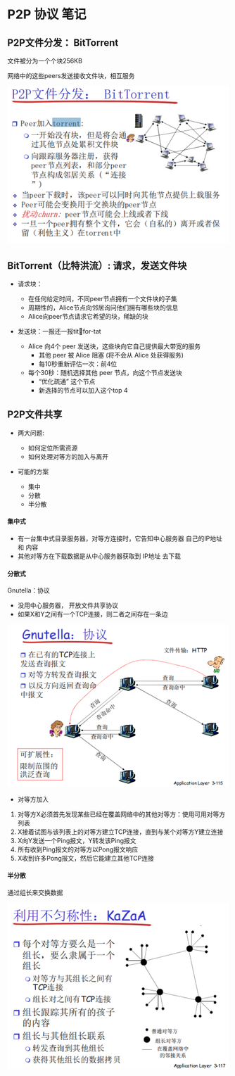 # P2P 协议 笔记

## P2P文件分发： BitTorrent

文件被分为一个个块256KB

网络中的这些peers发送接收文件块，相互服务

![Image text](./image/1643011530(1).png)

## BitTorrent（比特洪流）: 请求，发送文件块

* 请求块：
  * 在任何给定时间，不同peer节点拥有一个文件块的子集
  * 周期性的，Alice节点向邻居询问他们拥有哪些块的信息
  * Alice向peer节点请求它希望的块，稀缺的块

* 发送块：一报还一报titfor-tat
  * Alice 向4个 peer 发送块，这些块向它自己提供最大带宽的服务
    * 其他 peer 被 Alice 阻塞 (将不会从 Alice 处获得服务)
    * 每10秒重新评估一次：前4位
  * 每个30秒：随机选择其他 peer 节点，向这个节点发送块
    * “优化疏通” 这个节点
    * 新选择的节点可以加入这个top 4

## P2P文件共享

* 两大问题:
  * 如何定位所需资源
  * 如何处理对等方的加入与离开

* 可能的方案
  * 集中
  * 分散
  * 半分散

#### 集中式

* 有一台集中式目录服务器，对等方连接时，它告知中心服务器 自己的IP地址 和 内容
* 其他对等方在下载数据是从中心服务器获取到 IP地址 去下载

#### 分散式

Gnutella：协议

* 没用中心服务器， 开放文件共享协议
* 如果X和Y之间有一个TCP连接，则二者之间存在一条边

![Image text](./image/1643012473(1).png)

* 对等方加入

1. 对等方X必须首先发现某些已经在覆盖网络中的其他对等方：使用可用对等方列表
2. X接着试图与该列表上的对等方建立TCP连接，直到与某个对等方Y建立连接
3. X向Y发送一个Ping报文，Y转发该Ping报文
4. 所有收到Ping报文的对等方以Pong报文响应
5. X收到许多Pong报文，然后它能建立其他TCP连接

#### 半分散

通过组长来交换数据

![Image text](./image/1643012689(1).png)


